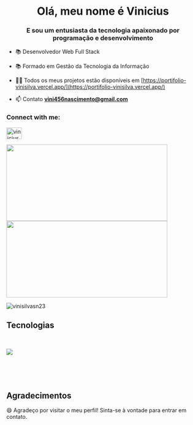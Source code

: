 <h1 align="center">Olá, meu nome é Vinicius</h1>
<h3 align="center">E sou um entusiasta da tecnologia apaixonado por programação e desenvolvimento</h3>

- 📚 Desenvolvedor Web Full Stack

- 📚 Formado em Gestão da Tecnologia da Informação

- 👨‍💻 Todos os meus projetos estão disponíveis em [https://portifolio-vinisilva.vercel.app/](https://portifolio-vinisilva.vercel.app/)

- 📫 Contato **vini456nascimento@gmail.com**

<h3 align="left">Connect with me:</h3>
<p align="left">
<a href="https://linkedin.com/in/vinicius-nascimento-s" target="blank"><img align="center" src="https://raw.githubusercontent.com/rahuldkjain/github-profile-readme-generator/master/src/images/icons/Social/linked-in-alt.svg" alt="vinicius-nascimento-s" height="30" width="40" /></a>
</p>

<div style= "display: inline_block">
  <picture>
  <source
    srcset="https://github-readme-stats.vercel.app/api?username=vinisilvasn23&show_icons=true&theme=dark"
    media="(prefers-color-scheme: dark)"
  />
  <source
    srcset="https://github-readme-stats.vercel.app/api?username=vinisilvasn23&show_icons=true"
    media="(prefers-color-scheme: light), (prefers-color-scheme: no-preference)"
  />
  <img width="420em" height="200em" src="https://github-readme-stats.vercel.app/api?username=vinisilvasn23&show_icons=true" />
</picture>

<picture>
  <source
    srcset="https://github-readme-stats.vercel.app/api/top-langs/?username=vinisilvasn23&show_icons=true&theme=dark"
    media="(prefers-color-scheme: dark)"
  />
  <source
    srcset="https://github-readme-stats.vercel.app/api/top-langs/?username=vinisilvasn23&show_icons=true"
    media="(prefers-color-scheme: light), (prefers-color-scheme: no-preference)"
  />
  <img width="420em" height="200em" src="https://github-readme-stats.vercel.app/api/top-langs/?username=vinisilvasn23&show_icons=true" />
</picture>
</div>

<p><img align="center" src="https://github-readme-streak-stats.herokuapp.com/?user=vinisilvasn23&" alt="vinisilvasn23" /></p>

## Tecnologias
  <div>
    <br/>
  <p align="start">
  <a href="https://skillicons.dev">
    <img src="https://skillicons.dev/icons?i=html,js,java,css,tailwind,styledcomponents,react,ts,nextjs,angular,nodejs,express,postgres,django,nestjs,prisma,wordpress,git,aws,php" />
  </a>
</p>
  </div> 
<br/>
<br/>
<br/>


## Agradecimentos

😄 Agradeço por visitar o meu perfil! Sinta-se à vontade para entrar em contato.
